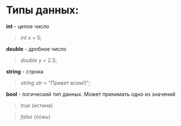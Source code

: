 # Типы данных:

**int** - целое число

> *int x* = 5;

**double** - дробное число

> *double*  y = 2.5;

**string** - строка

> *string str* = "Привет всем!)";

**bool** - логический тип данных. Может принимать одно из значений

> *true* (истина)  

> *false* (ложь)